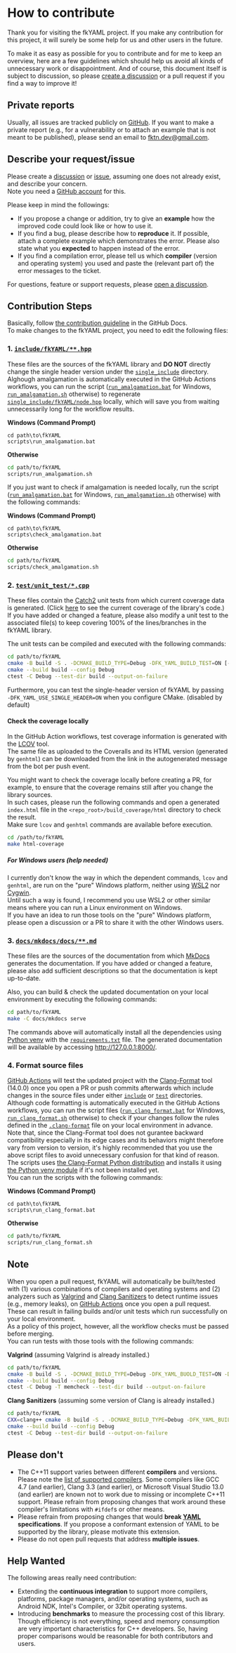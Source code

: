 # How to contribute

Thank you for visiting the fkYAML project. If you make any contribution for this project, it will surely be some help for us and other users in the future.  

To make it as easy as possible for you to contribute and for me to keep an overview, here are a few guidelines which should help us avoid all kinds of unnecessary work or disappointment. And of course, this document itself is subject to discussion, so please [create a discussion](https://github.com/fktn-k/fkYAML/discussions) or a pull request if you find a way to improve it!

## Private reports

Usually, all issues are tracked publicly on [GitHub](https://github.com/fktn-k/fkYAML/issues). If you want to make a private report (e.g., for a vulnerability or to attach an example that is not meant to be published), please send an email to <fktn.dev@gmail.com>.

## Describe your request/issue

Please create a [discussion](https://github.com/fktn-k/fkYAML/discussions) or [issue](https://github.com/fktn-k/fkYAML/issues/new/choose), assuming one does not already exist, and describe your concern.  
Note you need a [GitHub account](https://github.com/signup/free) for this.

Please keep in mind the followings:
- If you propose a change or addition, try to give an **example** how the improved code could look like or how to use it.
- If you find a bug, please describe how to **reproduce** it. If possible, attach a complete example which demonstrates the error. Please also state what you **expected** to happen instead of the error.
- If you find a compilation error, please tell us which **compiler** (version and operating system) you used and paste the (relevant part of) the error messages to the ticket.

For questions, feature or support requests, please [open a discussion](https://github.com/fktn-k/fkYAML/discussions/new).  

## Contribution Steps

Basically, follow [the contribution guideline](https://docs.github.com/en/get-started/quickstart/contributing-to-projects) in the GitHub Docs.  
To make changes to the fkYAML project, you need to edit the following files:

### 1. [`include/fkYAML/**.hpp`](https://github.com/fktn-k/fkYAML/tree/develop/include/fkYAML)

These files are the sources of the fkYAML library and **DO NOT** directly change the single header version under the [`single_include`](https://github.com/fktn-k/fkYAML/tree/develop/single_include/) directory. Alghough amalgamation is automatically executed in the GitHub Actions workflows, you can run the script ([`run_amalgamation.bat`](https://github.com/fktn-k/fkYAML/scripts/run_amalgamation.bat) for Windows, [`run_amalgamation.sh`](https://github.com/fktn-k/fkYAML/scripts/run_amalgamation.sh) otherwise) to regenerate [`single_include/fkYAML/node.hpp`](https://github.com/fktn-k/fkYAML/tree/develop/single_include/fkYAML/node.hpp) locally, which will save you from waiting unnecessarily long for the workflow results.  

**Windows (Command Prompt)**
```batch
cd path\to\fkYAML
scripts\run_amalgamation.bat
```

**Otherwise**
```bash
cd path/to/fkYAML
scripts/run_amalgamation.sh
```

If you just want to check if amalgamation is needed locally, run the script ([`run_amalgamation.bat`](https://github.com/fktn-k/fkYAML/scripts/run_amalgamation.bat) for Windows, [`run_amalgamation.sh`](https://github.com/fktn-k/fkYAML/scripts/run_amalgamation.sh) otherwise) with the following commands:  

**Windows (Command Prompt)**
```batch
cd path\to\fkYAML
scripts\check_amalgamation.bat
```

**Otherwise**
```bash
cd path/to/fkYAML
scripts/check_amalgamation.sh
```

### 2. [`test/unit_test/*.cpp`](https://github.com/fktn-k/fkYAML/tree/develop/test/unit_test)

These files contain the [Catch2](https://github.com/catchorg/Catch2) unit tests from which current coverage data is generated. (Click [here](https://coveralls.io/github/fktn-k/fkYAML) to see the current coverage of the library's code.) If you have added or changed a feature, please also modify a unit test to the associated file(s) to keep covering 100% of the lines/branches in the fkYAML library.  

The unit tests can be compiled and executed with the following commands:  

```bash
cd path/to/fkYAML
cmake -B build -S . -DCMAKE_BUILD_TYPE=Debug -DFK_YAML_BUILD_TEST=ON [-DFK_YAML_USE_SINGLE_HEADER=(ON|OFF)]
cmake --build build --config Debug
ctest -C Debug --test-dir build --output-on-failure
```

Furthermore, you can test the single-header version of fkYAML by passing `-DFK_YAML_USE_SINGLE_HEADER=ON` when you configure CMake. (disabled by default)  

#### Check the coverage locally

In the GitHub Action workflows, test coverage information is generated with the [LCOV](https://github.com/linux-test-project/lcov) tool.  
The same file as uploaded to the Coveralls and its HTML version (generated by `genhtml`) can be downloaded from the link in the autogenerated message from the bot per push event.  

You might want to check the coverage locally before creating a PR, for example, to ensure that the coverage remains still after you change the library sources.  
In such cases, please run the following commands and open a generated `index.html` file in the `<repo_root>/build_coverage/html` directory to check the result.  
Make sure `lcov` and `genhtml` commands are available before execution.  

```bash
cd /path/to/fkYAML
make html-coverage
```

##### For Windows users (help needed)

I currently don't know the way in which the dependent commands, `lcov` and `genhtml`, are run on the "pure" Windows platform, neither using [WSL2](https://learn.microsoft.com/en-us/windows/wsl/) nor [Cygwin](https://www.cygwin.com/).  
Until such a way is found, I recommend you use WSL2 or other similar means where you can run a Linux environment on Windows.  
If you have an idea to run those tools on the "pure" Windows platform, please open a discussion or a PR to share it with the other Windows users.  

### 3. [`docs/mkdocs/docs/**.md`](https://github.com/fktn-k/fkYAML/tree/develop/docs/mkdocs/docs)

These files are the sources of the documentation from which [MkDocs](https://www.mkdocs.org/) generates the documentation. If you have added or changed a feature, please also add sufficient descriptions so that the documentation is kept up-to-date.  

Also, you can build & check the updated documentation on your local environment by executing the following commands:

```bash
cd path/to/fkYAML
make -C docs/mkdocs serve
```

The commands above will automatically install all the dependencies using [Python venv](https://docs.python.org/3.10/library/venv.html) with the [`requirements.txt`](https://github.com/fktn-k/fkYAML/blob/develop/docs/mkdocs/requirements.txt) file. The generated documentation will be available by accessing http://127.0.0.1:8000/.

### 4. Format source files

[GitHub Actions](https://github.com/fktn-k/fkYAML/actions) will test the updated project with the [Clang-Format](https://releases.llvm.org/14.0.0/tools/clang/docs/ClangFormat.html) tool (14.0.0) once you open a PR or push commits afterwards which include changes in the source files under either [`include`](https://github.com/fktn-k/fkYAML/tree/develop/include) or [`test`](https://github.com/fktn-k/fkYAML/tree/develop/test) directories.  
Although code formatting is automatically executed in the GitHub Actions workflows, you can run the script files ([`run_clang_format.bat`](https://github.com/fktn-k/fkYAML/scripts/run_clang_format.bat) for Windows, [`run_clang_format.sh`](https://github.com/fktn-k/fkYAML/scripts/run_clang_format.sh) otherwise) to check if your changes follow the rules defined in the [`.clang-format`](https://github.com/fktn-k/fkYAML/tree/develop/.clang-format) file on your local environment in advance.  
Note that, since the Clang-Format tool does not gurantee backward compatibility especially in its edge cases and its behaviors might therefore vary from version to version, it's highly recommended that you use the above script files to avoid unnecessary confusion for that kind of reason.  
The scripts uses [the Clang-Format Python distribution](https://pypi.org/project/clang-format/14.0.0/) and installs it using [the Python venv module](https://docs.python.org/3/library/venv.html) if it's not been installed yet.  
You can run the scripts with the following commands:  

**Windows (Command Prompt)**
```batch
cd path\to\fkYAML
scripts\run_clang_format.bat
```

**Otherwise**
```bash
cd path/to/fkYAML
scripts/run_clang_format.sh
```

## Note

When you open a pull request, fkYAML will automatically be built/tested with (1) various combinations of compilers and operating systems and (2) analyzers such as [Valgrind](https://valgrind.org/) and [Clang Sanitizers](https://clang.llvm.org/docs/index.html) to detect runtime issues (e.g., memory leaks), on [GitHub Actions](https://github.com/fktn-k/fkYAML/actions) once you open a pull request.  
These can result in failing builds and/or unit tests which run successfully on your local environment.  
As a policy of this project, however, all the workflow checks must be passed before merging.  
You can run tests with those tools with the following commands:  

**Valgrind** (assuming Valgrind is already installed.)
```bash
cd path/to/fkYAML
cmake -B build -S . -DCMAKE_BUILD_TYPE=Debug -DFK_YAML_BUOLD_TEST=ON -DFK_YAML_RUN_VALGRIND=ON
cmake --build build --config Debug
ctest -C Debug -T memcheck --test-dir build --output-on-failure
```

**Clang Sanitizers** (assuming some version of Clang is already installed.)
```bash
cd path/to/fkYAML
CXX=clang++ cmake -B build -S . -DCMAKE_BUILD_TYPE=Debug -DFK_YAML_BUILD_TEST=ON -DFK_YAML_RUN_CLANG_SANITIZERS=ON
cmake --build build --config Debug
ctest -C Debug --test-dir build --output-on-failure
```

## Please don't

- The C++11 support varies between different **compilers** and versions. Please note the [list of supported compilers](https://github.com/fktn-k/fkYAML/blob/develop/README.md#supported-compilers). Some compilers like GCC 4.7 (and earlier), Clang 3.3 (and earlier), or Microsoft Visual Studio 13.0 (and earlier) are known not to work due to missing or incomplete C++11 support. Please refrain from proposing changes that work around these compiler's limitations with `#ifdef`s or other means.
- Please refrain from proposing changes that would **break [YAML](https://yaml.org/) specifications**. If you propose a conformant extension of YAML to be supported by the library, please motivate this extension.
- Please do not open pull requests that address **multiple issues**.

## Help Wanted

The following areas really need contribution:

- Extending the **continuous integration** to support more compilers, platforms, package managers, and/or operating systems, such as Android NDK, Intel's Compiler, or 32bit operating systems.
- Introducing **benchmarks** to measure the processing cost of this library. Though efficiency is not everything, speed and memory consumption are very important characteristics for C++ developers. So, having proper comparisons would be reasonable for both contributors and users.
